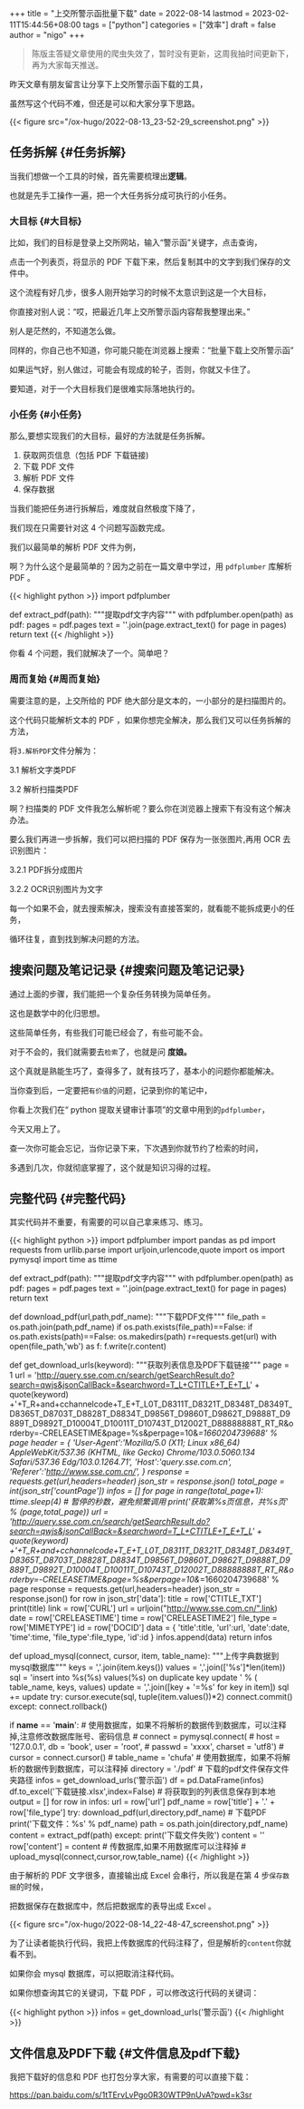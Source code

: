 +++
title = "上交所警示函批量下载"
date = 2022-08-14
lastmod = 2023-02-11T15:44:56+08:00
tags = ["python"]
categories = ["效率"]
draft = false
author = "nigo"
+++

> 陈版主答疑文章使用的爬虫失效了，暂时没有更新，这周我抽时间更新下，再为大家每天推送。

昨天文章有朋友留言让分享下上交所警示函下载的工具，

虽然写这个代码不难，但还是可以和大家分享下思路。

{{< figure src="/ox-hugo/2022-08-13_23-52-29_screenshot.png" >}}


## 任务拆解 {#任务拆解}

当我们想做一个工具的时候，首先需要梳理出**逻辑**。

也就是先手工操作一遍，把一个大任务拆分成可执行的小任务。


### 大目标 {#大目标}

比如，我们的目标是登录上交所网站，输入“警示函”关键字，点击查询，

点击一个列表页，将显示的 PDF 下载下来，然后复制其中的文字到我们保存的文件中。

这个流程有好几步，很多人刚开始学习的时候不太意识到这是一个大目标，

你直接对别人说：“哎，把最近几年上交所警示函内容帮我整理出来。”

别人是茫然的，不知道怎么做。

同样的，你自己也不知道，你可能只能在浏览器上搜索：“批量下载上交所警示函”

如果运气好，别人做过，可能会有现成的轮子，否则，你就又卡住了。

要知道，对于一个大目标我们是很难实际落地执行的。


### 小任务 {#小任务}

那么,要想实现我们的大目标，最好的方法就是任务拆解。

1.  获取网页信息（包括 PDF 下载链接)
2.  下载 PDF 文件
3.  解析 PDF 文件
4.  保存数据

当我们能把任务进行拆解后，难度就自然极度下降了，

我们现在只需要针对这 4 个问题写函数完成。

我们以最简单的解析 PDF 文件为例，

啊？为什么这个是最简单的？因为之前在一篇文章中学过，用 `pdfplumber`
库解析 PDF 。

{{< highlight python >}}
import pdfplumber

def extract_pdf(path):
    """提取pdf文字内容"""
    with pdfplumber.open(path) as pdf:
        pages = pdf.pages
        text = ''.join(page.extract_text() for page in pages)
        return text
{{< /highlight >}}

你看 4 个问题，我们就解决了一个。简单吧？


### 周而复始 {#周而复始}

需要注意的是，上交所给的 PDF 绝大部分是文本的，一小部分的是扫描图片的。

这个代码只能解析文本的 PDF ，如果你想完全解决，那么我们又可以任务拆解的方法，

将`3.解析PDF`文件分解为：

3.1 解析文字类PDF

3.2 解析扫描类PDF

啊？扫描类的 PDF 文件我怎么解析呢？要么你在浏览器上搜索下有没有这个解决办法。

要么我们再进一步拆解，我们可以把扫描的 PDF 保存为一张张图片,再用 OCR 去识别图片：

3.2.1 PDF拆分成图片

3.2.2 OCR识别图片为文字

每一个如果不会，就去搜索解决，搜索没有直接答案的，就看能不能拆成更小的任务，

循环往复，直到找到解决问题的方法。


## 搜索问题及笔记记录 {#搜索问题及笔记记录}

通过上面的步骤，我们能把一个复杂任务转换为简单任务。

这也是数学中的化归思想。

这些简单任务，有些我们可能已经会了，有些可能不会。

对于不会的，我们就需要去`检索`了，也就是问 **度娘。**

这个真就是熟能生巧了，查得多了，就有技巧了，基本小的问题你都能解决。

当你查到后，一定要把`有价值`的问题，记录到你的笔记中，

你看上次我们在“ python 提取关键审计事项”的文章中用到的`pdfplumber`，

今天又用上了。

查一次你可能会忘记，当你记录下来，下次遇到你就节约了检索的时间，

多遇到几次，你就彻底掌握了，这个就是知识习得的过程。


## 完整代码 {#完整代码}

其实代码并不重要，有需要的可以自己拿来练习、练习。

{{< highlight python >}}
import pdfplumber
import pandas as pd
import requests
from urllib.parse import urljoin,urlencode,quote
import os
import pymysql
import time as ttime

def extract_pdf(path):
    """提取pdf文字内容"""
    with pdfplumber.open(path) as pdf:
        pages = pdf.pages
        text = ''.join(page.extract_text() for page in pages)
        return text

def download_pdf(url,path,pdf_name):
    """下载PDF文件"""
    file_path = os.path.join(path,pdf_name)
    if os.path.exists(file_path)==False:
        if os.path.exists(path)==False:
            os.makedirs(path)
        r=requests.get(url)
        with open(file_path,'wb') as f:
            f.write(r.content)

def get_download_urls(keyword):
    """获取列表信息及PDF下载链接"""
    page = 1
    url = 'http://query.sse.com.cn/search/getSearchResult.do?search=qwjs&jsonCallBack=&searchword=T_L+CTITLE+T_E+T_L' + quote(keyword) +'+T_R+and+cchannelcode+T_E+T_L0T_D8311T_D8321T_D8348T_D8349T_D8365T_D8703T_D8828T_D8834T_D9856T_D9860T_D9862T_D9888T_D9889T_D9892T_D10004T_D10011T_D10743T_D12002T_D88888888T_RT_R&orderby=-CRELEASETIME&page=%s&perpage=10&_=1660204739688' % page
    header = {
        'User-Agent':'Mozilla/5.0 (X11; Linux x86_64) AppleWebKit/537.36 (KHTML, like Gecko) Chrome/103.0.5060.134 Safari/537.36 Edg/103.0.1264.71',
        'Host':'query.sse.com.cn',
        'Referer':'http://www.sse.com.cn/',
    }
    response = requests.get(url,headers=header)
    json_str = response.json()
    total_page = int(json_str['countPage'])
    infos = []
    for page in range(total_page+1):
        ttime.sleep(4) # 暂停的秒数，避免频繁调用
        print('获取第%s页信息，共%s页' % (page,total_page))
        url = 'http://query.sse.com.cn/search/getSearchResult.do?search=qwjs&jsonCallBack=&searchword=T_L+CTITLE+T_E+T_L' + quote(keyword) +'+T_R+and+cchannelcode+T_E+T_L0T_D8311T_D8321T_D8348T_D8349T_D8365T_D8703T_D8828T_D8834T_D9856T_D9860T_D9862T_D9888T_D9889T_D9892T_D10004T_D10011T_D10743T_D12002T_D88888888T_RT_R&orderby=-CRELEASETIME&page=%s&perpage=10&_=1660204739688' % page
        response = requests.get(url,headers=header)
        json_str = response.json()
        for row in json_str['data']:
            title = row['CTITLE_TXT']
            print(title)
            link = row['CURL']
            url = urljoin("http://www.sse.com.cn/",link)
            date = row['CRELEASETIME']
            time = row['CRELEASETIME2']
            file_type = row['MIMETYPE']
            id = row['DOCID']
            data = {
                'title':title,
                'url':url,
                'date':date,
                'time':time,
                'file_type':file_type,
                'id':id
            }
            infos.append(data)
    return infos

def upload_mysql(connect, cursor, item, table_name):
    """上传字典数据到mysql数据库"""
    keys = ','.join(item.keys())
    values = ','.join(['%s']*len(item))
    sql = 'insert into %s(%s) values(%s)  on duplicate key update ' % (
        table_name, keys, values)
    update = ','.join([key + '=%s' for key in item])
    sql += update
    try:
        cursor.execute(sql, tuple(item.values())*2)
        connect.commit()
    except:
        connect.rollback()

if __name__ == '__main__':
    # 使用数据库，如果不将解析的数据传到数据库，可以注释掉,注意修改数据库账号、密码信息
    # connect = pymysql.connect(
    #     host = '127.0.0.1', db = 'book', user = 'root',
    #     passwd = 'xxxx', charset = 'utf8')
    # cursor = connect.cursor()
    # table_name = 'chufa'
    # 使用数据库，如果不将解析的数据传到数据库，可以注释掉
    directory = './pdf' # 下载的pdf文件保存文件夹路径
    infos = get_download_urls('警示函')
    df = pd.DataFrame(infos)
    df.to_excel('下载链接.xlsx',index=False) # 将获取到的列表信息保存到本地
    output = []
    for row in infos:
        url = row['url']
        pdf_name = row['title'] + '.' + row['file_type']
        try:
            download_pdf(url,directory,pdf_name) # 下载PDF
            print('下载文件：%s' % pdf_name)
            path = os.path.join(directory,pdf_name)
            content = extract_pdf(path)
        except:
            print('下载文件失败')
            content = ''
        row['content'] = content
        # 传数据库,如果不用数据库可以注释掉
        # upload_mysql(connect,cursor,row,table_name)
{{< /highlight >}}

由于解析的 PDF 文字很多，直接输出成 Excel 会串行，所以我是在第 4 步`保存数据`的时候，

把数据保存在数据库中，然后把数据库的表导出成 Excel 。

{{< figure src="/ox-hugo/2022-08-14_22-48-47_screenshot.png" >}}

为了让读者能执行代码，我把上传数据库的代码注释了，但是解析的`content`你就看不到。

如果你会 mysql 数据库，可以把取消注释代码。

如果你想查询其它的关键词，下载 PDF ，可以修改这行代码的关键词：

{{< highlight python >}}
infos = get_download_urls('警示函')
{{< /highlight >}}


## 文件信息及PDF下载 {#文件信息及pdf下载}

我把下载好的信息和 PDF 也打包分享大家，有需要的可以直接下载：

<https://pan.baidu.com/s/1tTErvLvPgo0R30WTP9nUvA?pwd=k3sr>
